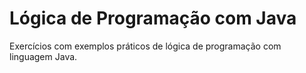 # Lógica de Programação com Java
Exercícios com exemplos práticos de lógica de programação com linguagem Java.
